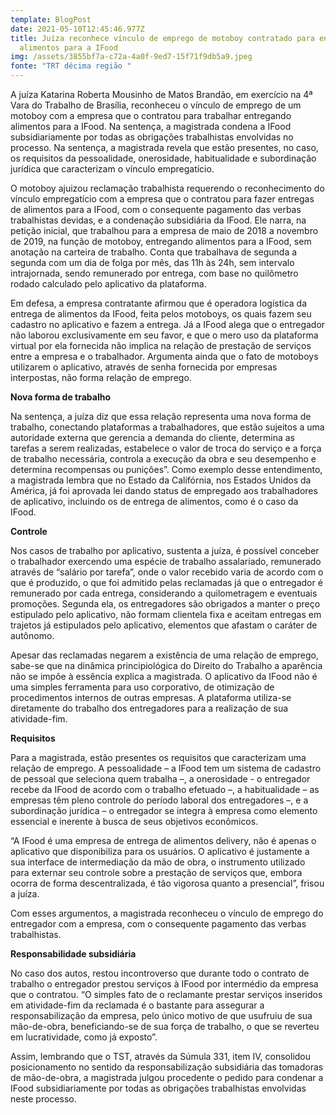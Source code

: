 ```yaml
---
template: BlogPost
date: 2021-05-10T12:45:46.977Z
title: Juíza reconhece vínculo de emprego de motoboy contratado para entregar
  alimentos para a IFood
img: /assets/3855bf7a-c72a-4a0f-9ed7-15f71f9db5a9.jpeg
fonte: "TRT décima região "
---
```

A juíza Katarina Roberta Mousinho de Matos Brandão, em exercício na 4ª Vara do Trabalho de Brasília, reconheceu o vínculo de emprego de um motoboy com a empresa que o contratou para trabalhar entregando alimentos para a IFood. Na sentença, a magistrada condena a IFood subsidiariamente por todas as obrigações trabalhistas envolvidas no processo. Na sentença, a magistrada revela que estão presentes, no caso, os requisitos da pessoalidade, onerosidade, habitualidade e subordinação jurídica que caracterizam o vínculo empregatício.

O motoboy ajuizou reclamação trabalhista requerendo o reconhecimento do vínculo empregatício com a empresa que o contratou para fazer entregas de alimentos para a IFood, com o consequente pagamento das verbas trabalhistas devidas, e a condenação subsidiária da IFood. Ele narra, na petição inicial, que trabalhou para a empresa de maio de 2018 a novembro de 2019, na função de motoboy, entregando alimentos para a IFood, sem anotação na carteira de trabalho. Conta que trabalhava de segunda a segunda com um dia de folga por mês, das 11h às 24h, sem intervalo intrajornada, sendo remunerado por entrega, com base no quilômetro rodado calculado pelo aplicativo da plataforma.

Em defesa, a empresa contratante afirmou que é operadora logística da entrega de alimentos da IFood, feita pelos motoboys, os quais fazem seu cadastro no aplicativo e fazem a entrega. Já a IFood alega que o entregador não laborou exclusivamente em seu favor, e que o mero uso da plataforma virtual por ela fornecida não implica na relação de prestação de serviços entre a empresa e o trabalhador. Argumenta ainda que o fato de motoboys utilizarem o aplicativo, através de senha fornecida por empresas interpostas, não forma relação de emprego.

**Nova forma de trabalho**



Na sentença, a juíza diz que essa relação representa uma nova forma de trabalho, conectando plataformas a trabalhadores, que estão sujeitos a uma autoridade externa que gerencia a demanda do cliente, determina as tarefas a serem realizadas, estabelece o valor de troca do serviço e a força de trabalho necessária, controla a execução da obra e seu desempenho e determina recompensas ou punições”. Como exemplo desse entendimento, a magistrada lembra que no Estado da Califórnia, nos Estados Unidos da América, já foi aprovada lei dando status de empregado aos trabalhadores de aplicativo, incluindo os de entrega de alimentos, como é o caso da IFood.

**Controle**



Nos casos de trabalho por aplicativo, sustenta a juíza, é possível conceber o trabalhador exercendo uma espécie de trabalho assalariado, remunerado através de “salário por tarefa”, onde o valor recebido varia de acordo com o que é produzido, o que foi admitido pelas reclamadas já que o entregador é remunerado por cada entrega, considerando a quilometragem e eventuais promoções. Segunda ela, os entregadores são obrigados a manter o preço estipulado pelo aplicativo, não formam clientela fixa e aceitam entregas em trajetos já estipulados pelo aplicativo, elementos que afastam o caráter de autônomo.

Apesar das reclamadas negarem a existência de uma relação de emprego, sabe-se que na dinâmica principiológica do Direito do Trabalho a aparência não se impõe à essência explica a magistrada. O aplicativo da IFood não é uma simples ferramenta para uso corporativo, de otimização de procedimentos internos de outras empresas. A plataforma utiliza-se diretamente do trabalho dos entregadores para a realização de sua atividade-fim.

**Requisitos**



Para a magistrada, estão presentes os requisitos que caracterizam uma relação de emprego. A pessoalidade – a IFood tem um sistema de cadastro de pessoal que seleciona quem trabalha –, a onerosidade - o entregador recebe da IFood de acordo com o trabalho efetuado –, a habitualidade – as empresas têm pleno controle do período laboral dos entregadores –, e a subordinação jurídica – o entregador se integra à empresa como elemento essencial e inerente à busca de seus objetivos econômicos.

“A IFood é uma empresa de entrega de alimentos delivery, não é apenas o aplicativo que disponibiliza para os usuários. O aplicativo é justamente a sua interface de intermediação da mão de obra, o instrumento utilizado para externar seu controle sobre a prestação de serviços que, embora ocorra de forma descentralizada, é tão vigorosa quanto a presencial”, frisou a juíza.

Com esses argumentos, a magistrada reconheceu o vínculo de emprego do entregador com a empresa, com o consequente pagamento das verbas trabalhistas.

**Responsabilidade subsidiária**



No caso dos autos, restou incontroverso que durante todo o contrato de trabalho o entregador prestou serviços à IFood por intermédio da empresa que o contratou. “O simples fato de o reclamante prestar serviços inseridos em atividade-fim da reclamada é o bastante para assegurar a responsabilização da empresa, pelo único motivo de que usufruiu de sua mão-de-obra, beneficiando-se de sua força de trabalho, o que se reverteu em lucratividade, como já exposto”.

Assim, lembrando que o TST, através da Súmula 331, item IV, consolidou posicionamento no sentido da responsabilização subsidiária das tomadoras de mão-de-obra, a magistrada julgou procedente o pedido para condenar a IFood subsidiariamente por todas as obrigações trabalhistas envolvidas neste processo.